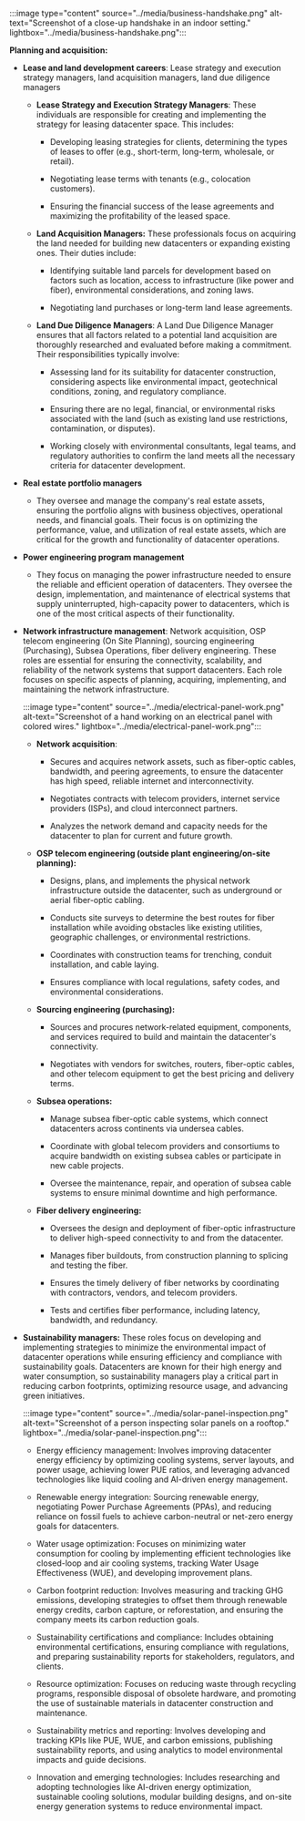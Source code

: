 :::image type="content" source="../media/business-handshake.png" alt-text="Screenshot of a close-up handshake in an indoor setting." lightbox="../media/business-handshake.png":::

**Planning and acquisition:**

- **Lease and land development careers**: Lease strategy and execution strategy managers, land acquisition managers, land due diligence managers

  - **Lease Strategy and Execution Strategy Managers**: These individuals are responsible for creating and implementing the strategy for leasing datacenter space. This includes: 

    - Developing leasing strategies for clients, determining the types of leases to offer (e.g., short-term, long-term, wholesale, or retail). 

    - Negotiating lease terms with tenants (e.g., colocation customers). 

    - Ensuring the financial success of the lease agreements and maximizing the profitability of the leased space.

  - **Land Acquisition Managers:** These professionals focus on acquiring the land needed for building new datacenters or expanding existing ones. Their duties include:

    - Identifying suitable land parcels for development based on factors such as location, access to infrastructure (like power and fiber), environmental considerations, and zoning laws. 

    - Negotiating land purchases or long-term land lease agreements.

  - **Land Due Diligence Managers**: A Land Due Diligence Manager ensures that all factors related to a potential land acquisition are thoroughly researched and evaluated before making a commitment. Their responsibilities typically involve:

    - Assessing land for its suitability for datacenter construction, considering aspects like environmental impact, geotechnical conditions, zoning, and regulatory compliance. 

    - Ensuring there are no legal, financial, or environmental risks associated with the land (such as existing land use restrictions, contamination, or disputes). 

    - Working closely with environmental consultants, legal teams, and regulatory authorities to confirm the land meets all the necessary criteria for datacenter development.

- **Real estate portfolio managers**

  - They oversee and manage the company's real estate assets, ensuring the portfolio aligns with business objectives, operational needs, and financial goals. Their focus is on optimizing the performance, value, and utilization of real estate assets, which are critical for the growth and functionality of datacenter operations.

- **Power engineering program management**

  - They focus on managing the power infrastructure needed to ensure the reliable and efficient operation of datacenters. They oversee the design, implementation, and maintenance of electrical systems that supply uninterrupted, high-capacity power to datacenters, which is one of the most critical aspects of their functionality.

- **Network infrastructure management**: Network acquisition, OSP telecom engineering (On Site Planning), sourcing engineering (Purchasing), Subsea Operations, fiber delivery engineering. These roles are essential for ensuring the connectivity, scalability, and reliability of the network systems that support datacenters. Each role focuses on specific aspects of planning, acquiring, implementing, and maintaining the network infrastructure.

  :::image type="content" source="../media/electrical-panel-work.png" alt-text="Screenshot of a hand working on an electrical panel with colored wires." lightbox="../media/electrical-panel-work.png":::

  - **Network acquisition**:

    - Secures and acquires network assets, such as fiber-optic cables, bandwidth, and peering agreements, to ensure the datacenter has high speed, reliable internet and interconnectivity. 

    - Negotiates contracts with telecom providers, internet service providers (ISPs), and cloud interconnect partners. 

    - Analyzes the network demand and capacity needs for the datacenter to plan for current and future growth.

  - **OSP telecom engineering (outside plant engineering/on-site planning):**

    - Designs, plans, and implements the physical network infrastructure outside the datacenter, such as underground or aerial fiber-optic cabling.

    - Conducts site surveys to determine the best routes for fiber installation while avoiding obstacles like existing utilities, geographic challenges, or environmental restrictions.

    - Coordinates with construction teams for trenching, conduit installation, and cable laying. 

    - Ensures compliance with local regulations, safety codes, and environmental considerations.

  - **Sourcing engineering (purchasing):**

    - Sources and procures network-related equipment, components, and services required to build and maintain the datacenter's connectivity. 

    - Negotiates with vendors for switches, routers, fiber-optic cables, and other telecom equipment to get the best pricing and delivery terms.

  - **Subsea operations:**

    - Manage subsea fiber-optic cable systems, which connect datacenters across continents via undersea cables. 

    - Coordinate with global telecom providers and consortiums to acquire bandwidth on existing subsea cables or participate in new cable projects. 

    - Oversee the maintenance, repair, and operation of subsea cable systems to ensure minimal downtime and high performance.

  - **Fiber delivery engineering:**

    - Oversees the design and deployment of fiber-optic infrastructure to deliver high-speed connectivity to and from the datacenter. 

    - Manages fiber buildouts, from construction planning to splicing and testing the fiber. 

    - Ensures the timely delivery of fiber networks by coordinating with contractors, vendors, and telecom providers.

    - Tests and certifies fiber performance, including latency, bandwidth, and redundancy.

- **Sustainability managers:** These roles focus on developing and implementing strategies to minimize the environmental impact of datacenter operations while ensuring efficiency and compliance with sustainability goals. Datacenters are known for their high energy and water consumption, so sustainability managers play a critical part in reducing carbon footprints, optimizing resource usage, and advancing green initiatives.
  
  :::image type="content" source="../media/solar-panel-inspection.png" alt-text="Screenshot of a person inspecting solar panels on a rooftop." lightbox="../media/solar-panel-inspection.png":::

  - Energy efficiency management: Involves improving datacenter energy efficiency by optimizing cooling systems, server layouts, and power usage, achieving lower PUE ratios, and leveraging advanced technologies like liquid cooling and AI-driven energy management. 

  - Renewable energy integration: Sourcing renewable energy, negotiating Power Purchase Agreements (PPAs), and reducing reliance on fossil fuels to achieve carbon-neutral or net-zero energy goals for datacenters. 

  - Water usage optimization: Focuses on minimizing water consumption for cooling by implementing efficient technologies like closed-loop and air cooling systems, tracking Water Usage Effectiveness (WUE), and developing improvement plans. 

  - Carbon footprint reduction: Involves measuring and tracking GHG emissions, developing strategies to offset them through renewable energy credits, carbon capture, or reforestation, and ensuring the company meets its carbon reduction goals. 

  - Sustainability certifications and compliance: Includes obtaining environmental certifications, ensuring compliance with regulations, and preparing sustainability reports for stakeholders, regulators, and clients.

  - Resource optimization: Focuses on reducing waste through recycling programs, responsible disposal of obsolete hardware, and promoting the use of sustainable materials in datacenter construction and maintenance. 

  - Sustainability metrics and reporting: Involves developing and tracking KPIs like PUE, WUE, and carbon emissions, publishing sustainability reports, and using analytics to model environmental impacts and guide decisions. 

  - Innovation and emerging technologies: Includes researching and adopting technologies like AI-driven energy optimization, sustainable cooling solutions, modular building designs, and on-site energy generation systems to reduce environmental impact.